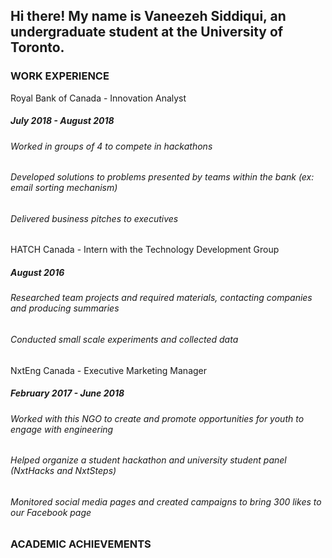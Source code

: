 ## Hi there! My name is Vaneezeh Siddiqui, an undergraduate student at the University of Toronto.

### WORK EXPERIENCE 

Royal Bank of Canada - Innovation Analyst 
<h5> July 2018 - August 2018 </h5> 
<h6> Worked in groups of 4 to compete in hackathons </h6> 
<h6>Developed solutions to problems presented by teams within the bank (ex: email sorting mechanism) </h6> 
<h6>Delivered business pitches to executives </h6> 

HATCH Canada - Intern with the Technology Development Group 
<h5> August 2016 </h5> 
<h6> Researched team projects and required materials, contacting companies and producing summaries </h6> 
<h6> Conducted small scale experiments and collected data </h6> 

NxtEng Canada - Executive Marketing Manager
<h5> February 2017 - June 2018 </h5> 
<h6> Worked with this NGO to create and promote opportunities for youth to engage with engineering </h6> 
<h6> Helped organize a student hackathon and university student panel (NxtHacks and NxtSteps) </h6>
<h6> Monitored social media pages and created campaigns to bring 300 likes to our Facebook page </h6>

### ACADEMIC ACHIEVEMENTS 
